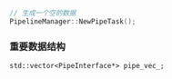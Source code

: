 ```c++
// 生成一个空的数据
PipelineManager::NewPipeTask();
```

### 重要数据结构
```
std::vector<PipeInterface*> pipe_vec_;
```

